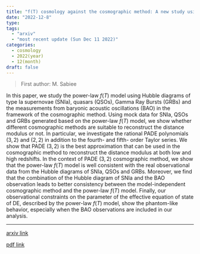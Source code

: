 ```yaml
---
title: "f(T) cosmology against the cosmographic method: A new study using mock and observational data"
date: "2022-12-8"
type:
tags:
  - "arxiv"
  - "most recent update (Sun Dec 11 2022)"
categories:
  - cosmology
  - 2022(year)
  - 12(month)
draft: false
---
```


> First author: M. Sabiee

 In this paper, we study the power-law $f(T)$ model using Hubble diagrams of
type Ia supernovae (SNIa), quasars (QSOs), Gamma Ray Bursts (GRBs) and the
measurements from baryonic acoustic oscillations (BAO) in the framework of the
cosmographic method. Using mock data for SNIa, QSOs and GRBs generated based on
the power-law $f(T)$ model, we show whether different cosmographic methods are
suitable to reconstruct the distance modulus or not. In particular, we
investigate the rational PADE polynomials $(3,2)$ and $(2,2)$ in addition to
the fourth- and fifth- order Taylor series. We show that PADE $(3,2)$ is the
best approximation that can be used in the cosmographic method to reconstruct
the distance modulus at both low and high redshifts. In the context of PADE
$(3,2)$ cosmographic method, we show that the power-law $f(T)$ model is well
consistent with the real observational data from the Hubble diagrams of SNIa,
QSOs and GRBs. Moreover, we find that the combination of the Hubble diagram of
SNIa and the BAO observation leads to better consistency between the
model-independent cosmographic method and the power-law $f(T)$ model. Finally,
our observational constraints on the parameter of the effective equation of
state of DE, described by the power-law $f(T)$ model, show the phantom-like
behavior, especially when the BAO observations are included in our analysis.

---
[arxiv link](http://arxiv.org/abs/2212.04113v1)

[pdf link](http://arxiv.org/pdf/2212.04113v1)
